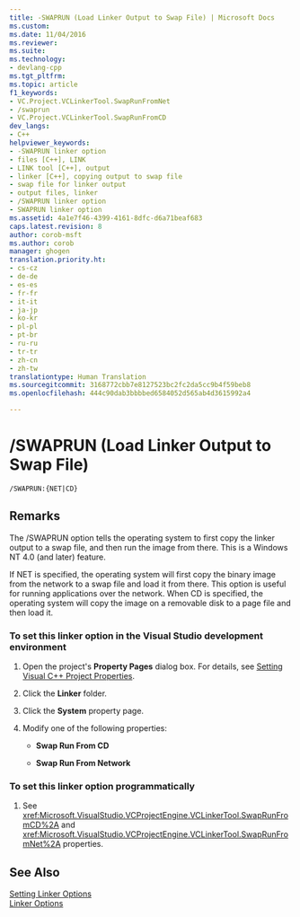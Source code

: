 ```yaml
---
title: -SWAPRUN (Load Linker Output to Swap File) | Microsoft Docs
ms.custom: 
ms.date: 11/04/2016
ms.reviewer: 
ms.suite: 
ms.technology:
- devlang-cpp
ms.tgt_pltfrm: 
ms.topic: article
f1_keywords:
- VC.Project.VCLinkerTool.SwapRunFromNet
- /swaprun
- VC.Project.VCLinkerTool.SwapRunFromCD
dev_langs:
- C++
helpviewer_keywords:
- -SWAPRUN linker option
- files [C++], LINK
- LINK tool [C++], output
- linker [C++], copying output to swap file
- swap file for linker output
- output files, linker
- /SWAPRUN linker option
- SWAPRUN linker option
ms.assetid: 4a1e7f46-4399-4161-8dfc-d6a71beaf683
caps.latest.revision: 8
author: corob-msft
ms.author: corob
manager: ghogen
translation.priority.ht:
- cs-cz
- de-de
- es-es
- fr-fr
- it-it
- ja-jp
- ko-kr
- pl-pl
- pt-br
- ru-ru
- tr-tr
- zh-cn
- zh-tw
translationtype: Human Translation
ms.sourcegitcommit: 3168772cbb7e8127523bc2fc2da5cc9b4f59beb8
ms.openlocfilehash: 444c90dab3bbbbed6584052d565ab4d3615992a4

---
```

# /SWAPRUN (Load Linker Output to Swap File)
```  
/SWAPRUN:{NET|CD}  
```  
  
## Remarks  
 The /SWAPRUN option tells the operating system to first copy the linker output to a swap file, and then run the image from there. This is a Windows NT 4.0 (and later) feature.  
  
 If NET is specified, the operating system will first copy the binary image from the network to a swap file and load it from there. This option is useful for running applications over the network. When CD is specified, the operating system will copy the image on a removable disk to a page file and then load it.  
  
### To set this linker option in the Visual Studio development environment  
  
1.  Open the project's **Property Pages** dialog box. For details, see [Setting Visual C++ Project Properties](../../ide/working-with-project-properties.md).  
  
2.  Click the **Linker** folder.  
  
3.  Click the **System** property page.  
  
4.  Modify one of the following properties:  
  
    -   **Swap Run From CD**  
  
    -   **Swap Run From Network**  
  
### To set this linker option programmatically  
  
1.  See <xref:Microsoft.VisualStudio.VCProjectEngine.VCLinkerTool.SwapRunFromCD%2A> and <xref:Microsoft.VisualStudio.VCProjectEngine.VCLinkerTool.SwapRunFromNet%2A> properties.  
  
## See Also  
 [Setting Linker Options](../../build/reference/setting-linker-options.md)   
 [Linker Options](../../build/reference/linker-options.md)


<!--HONumber=Jan17_HO1-->


